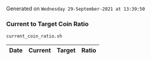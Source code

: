 Generated on `Wednesday 29-September-2021 at 13:39:50`

### Current to Target Coin Ratio
`current_coin_ratio.sh`

Date|Current|Target|Ratio
---|---|---|---
